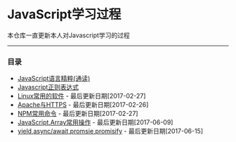 # JavaScript学习过程

本仓库一直更新本人对Javascript学习的过程

***

### 目录

* [JavaScript语言精粹(通读)](./Mdbook/JavaScript语言精粹.md)
* [Javascript正则表达式](./Timeline/2016-06-19[JavaScript正则表达式].md)
* [Linux常用的软件](./Timeline/2017-01-10[常用的Linux软件].md) - 最后更新日期[2017-02-27]
* [Apache与HTTPS](./Timeline/2017-02-23[Apache2配置HTTPS].md) - 最后更新日期[2017-02-26]
* [NPM常用命令](./Timeline/2017-02-27[NPM常用命令].md) - 最后更新日期[2017-02-27]
* [JavaScript,Array常用操作](./Timeline/2017-06-08[JavaScript,Array常用操作与技巧].md) - 最后更新日期[2017-06-09]
* [yield,async/await,promsie,promisify](./Timeline/2017-03-28[Promise,Promisify在ES2015中用法].md)  - 最后更新日期[2017-06-15]
